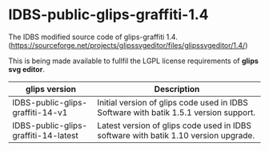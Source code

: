# IDBS-public-glips-graffiti-1.4

The IDBS modified source code of glips-graffiti 1.4. (https://sourceforge.net/projects/glipssvgeditor/files/glipssvgeditor/1.4/)

This is being made available to fullfil the LGPL license requirements of **glips svg editor**.

| glips version                      | Description                                                                             |
|------------------------------------|-----------------------------------------------------------------------------------------|
|IDBS-public-glips-graffiti-14-v1    |Initial version of glips code used in IDBS Software with batik 1.5.1 version support.    |
|IDBS-public-glips-graffiti-14-latest|Latest version of glips code used in IDBS software with batik 1.10 version upgrade.      |

